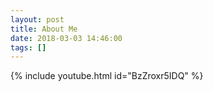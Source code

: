```yaml
---
layout: post
title: About Me
date: 2018-03-03 14:46:00
tags: []
---
```


{% include youtube.html id="BzZroxr5IDQ" %}

<!-- more -->